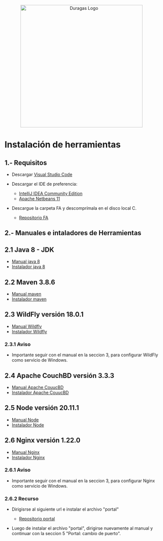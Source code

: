 <p align="center"><a href="#" target="_blank"><img src="https://duragaspromo.com/img/logo.png" width="400" alt="Duragas Logo"></a></p>

# Instalación de herramientas

## 1.- Requisitos

 - Descargar [Visual Studio Code](https://code.visualstudio.com/)
 - Descargar el IDE de preferencia:
    * [IntelliJ IDEA Community Edition](https://www.jetbrains.com/idea/download/?section=windows) 
    * [Apache Netbeans 11](https://netbeans.apache.org/front/main/download/nb113/nb113/)

- Descargue la carpeta FA y descomprímala en el disco local C.
    
    * [Repositorio FA](https://drive.google.com/file/d/1kmpbFILFFnK4La8TzXObSw-BF5HgOWaB/view?usp=sharing) 

## 2.- Manuales e intaladores de Herramientas

## 2.1 Java 8 - JDK

- [Manual java 8](https://drive.google.com/file/d/1005YVS7EIsaVjCDmQe5fJ2-4AbxMjOm7/view?usp=sharing)
- [Instalador java 8 ](https://drive.google.com/file/d/1mQ5FvFRuFZDUW6OjhB0eW_XA_uKfw0XC/view?usp=drive_link)

<!-- Manual 
``` 
https://drive.google.com/file/d/1005YVS7EIsaVjCDmQe5fJ2-4AbxMjOm7/view?usp=sharing
```
Instalador: 
``` 
https://drive.google.com/file/d/1mQ5FvFRuFZDUW6OjhB0eW_XA_uKfw0XC/view?usp=drive_link
``` -->

## 2.2 Maven 3.8.6

- [Manual maven](https://drive.google.com/file/d/1hp2UXkHVfUP-8u192R_X4UyYXk_EIQ5Q/view?usp=sharing)  
- [Instalador maven](https://drive.google.com/file/d/1vRSo81Czqal0nd3UBByyNsULDVaX1oia/view?usp=sharing)

<!-- Manual: 
``` 
https://drive.google.com/file/d/1hp2UXkHVfUP-8u192R_X4UyYXk_EIQ5Q/view?usp=sharing
```
Instalador: 
``` 
https://drive.google.com/file/d/1vRSo81Czqal0nd3UBByyNsULDVaX1oia/view?usp=sharing
``` -->

## 2.3 WildFly versión 18.0.1 
 - [Manual Wildfly](https://drive.google.com/file/d/1S-hECroH7g7mDXuKFwqBGfKd9zIV83Ah/view)
 - [Instalador Wildfly](https://drive.google.com/file/d/1fi_dBnxcd2upsbwCTDO35WgOza8i2sng/view?usp=drive_link)

<!--  
Manual: 
``` 
https://drive.google.com/file/d/1S-hECroH7g7mDXuKFwqBGfKd9zIV83Ah/view
```
Instalador: 
``` 
https://drive.google.com/file/d/1fi_dBnxcd2upsbwCTDO35WgOza8i2sng/view?usp=drive_link
``` -->
        
### 2.3.1 Aviso
- Importante seguir con el manual en la seccion 3, para configurar WildFly como servicio de Windows. 


## 2.4 Apache CouchBD versión 3.3.3

- [Manual Apache CouucBD](https://drive.google.com/file/d/1m-_8fC1o-Hfu5GBBkj8tf-kG58h-NDNV/view?usp=sharing)
- [Instalador Apache CouucBD](https://drive.google.com/file/d/1ko7LODxwgzmElvafU84GefKB9ABhNO9U/view?usp=drive_link)

<!-- Manual: 
``` 
https://drive.google.com/file/d/1m-_8fC1o-Hfu5GBBkj8tf-kG58h-NDNV/view?usp=sharing
```
Instalador: 
``` 
https://drive.google.com/file/d/1ko7LODxwgzmElvafU84GefKB9ABhNO9U/view?usp=drive_link
``` -->
## 2.5 Node versión 20.11.1

 - [Manual Node](https://drive.google.com/file/d/1GovOKyPrLZi9JgcyP-My0oHe_P0ir_G7/view)
 - [Instalador Node](https://drive.google.com/file/d/16xh9CswEnWn7w-00PaOWkGdUoCBwj4Ut/view?usp=drive_link)

<!-- Manual: 
``` 
https://drive.google.com/file/d/1GovOKyPrLZi9JgcyP-My0oHe_P0ir_G7/view
```
Instalador: 
``` 
https://drive.google.com/file/d/16xh9CswEnWn7w-00PaOWkGdUoCBwj4Ut/view?usp=drive_link
``` -->

## 2.6 Nginx versión 1.22.0

 - [Manual Nginx](https://drive.google.com/file/d/1HtU1RnTltp5TSrRhp08vOTFU-eHvnSkg/view?usp=sharing) 
 - [Instalador Nginx](https://drive.google.com/file/d/14r0LyPS8_xHEvIGy1gJslqDg8suxEExD/view?usp=drive_link) 

<!-- Manual: 
``` 
https://drive.google.com/file/d/1HtU1RnTltp5TSrRhp08vOTFU-eHvnSkg/view?usp=sharing
```
Instalador: 
``` 
https://drive.google.com/file/d/14r0LyPS8_xHEvIGy1gJslqDg8suxEExD/view?usp=drive_link
``` -->
### 2.6.1 Aviso
- Importante seguir con el manual en la seccion 3, para configurar Nginx como servicio de Windows.

### 2.6.2 Recurso
- Dirigisrse al siguiente url e instalar el archivo "portal"
  
  * [Repositorio portal](https://drive.google.com/file/d/19moVRFkFXUNgHaeEYPAGcKxU1IovoPQJ/view?usp=sharing) 
<!-- ``` 
https://drive.google.com/file/d/19moVRFkFXUNgHaeEYPAGcKxU1IovoPQJ/view?usp=sharing
``` -->
- Luego de instalar el archivo "portal", dirigirse nuevamente al manual y continuar con la seccion 5 "Portal: cambio de puerto".